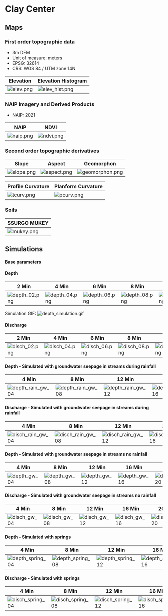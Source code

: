 # Clay Center

## Maps

### First order topographic data

* 3m DEM
* Unit of measure: meters
* EPSG: 32614
* CRS: WGS 84 / UTM zone 14N

| Elevation | Elevation Histogram
| --- | --- |
| ![elev.png](elev.png) | ![elev_hist.png](elev_hist.png) |

### NAIP Imagery and Derived Products

* NAIP: 2021

| NAIP | NDVI |
| --- | --- |
| ![naip.png](naip.png) | ![ndvi.png](ndvi.png) |

### Second order topographic derivatives

| Slope | Aspect | Geomorphon |
| --- | --- | --- |
| ![slope.png](slope.png) | ![aspect.png](aspect.png) | ![geomorphon.png](geomorphon.png) |

| Profile Curvature | Planform Curvature |
| --- | --- |
| ![tcurv.png](tcurv.png) | ![pcurv.png](pcurv.png) |


### Soils

| SSURGO MUKEY |
| --- |
| ![mukey.png](mukey.png) |


## Simulations

#### Base parameters

#### Depth

| 2 Min | 4 Min | 6 Min | 8 Min | 10 min |
| --- | --- | --- | --- | --- |
| ![depth_02.png](basic/depth_02.png) | ![depth_04.png](basic/depth_04.png) | ![depth_06.png](basic/depth_06.png) | ![depth_08.png](basic/depth_08.png) | ![depth_10.png](basic/depth_10.png) |

Simulation GIF: ![depth_simulation.gif](basic/depth_simulation.gif)

#### Discharge

| 2 Min | 4 Min | 6 Min | 8 Min | 10 Min
| --- | --- | --- | --- | ---
| ![disch_02.png](basic/disch_02.png) | ![disch_04.png](basic/disch_04.png) | ![disch_06.png](basic/disch_06.png) | ![disch_08.png](basic/disch_08.png) | ![disch_10.png](basic/disch_10.png)

#### Depth - Simulated with groundwater seepage in streams during rainfall

| 4 Min | 8 Min | 12 Min | 16 Min | 20 Min
| --- | --- | --- | --- | ---
| ![depth_rain_gw_04](ground_water2/depth_rain_gw_04.png) | ![depth_rain_gw_08](ground_water2/depth_rain_gw_08.png) | ![depth_rain_gw_12](ground_water2/depth_rain_gw_12.png) | ![depth_rain_gw_16](ground_water2/depth_rain_gw_16.png) | ![depth_rain_gw_20](ground_water2/depth_rain_gw_20.png)

#### Discharge - Simulated with groundwater seepage in streams during rainfall

| 4 Min | 8 Min | 12 Min | 16 Min | 20 Min
| --- | --- | --- | --- | ---
| ![disch_rain_gw_04](ground_water2/disch_rain_gw_04.png) | ![disch_rain_gw_08](ground_water2/disch_rain_gw_08.png) | ![disch_rain_gw_12](ground_water2/disch_rain_gw_12.png) | ![disch_rain_gw_16](ground_water2/disch_rain_gw_16.png) | ![disch_rain_gw_20](ground_water2/disch_rain_gw_20.png)

#### Depth - Simulated with groundwater seepage in streams no rainfall

| 4 Min | 8 Min | 12 Min | 16 Min | 20 Min
| --- | --- | --- | --- | ---
| ![depth_gw_04](ground_water2/depth_gw_04.png) | ![depth_gw_08](ground_water2/depth_gw_08.png) | ![depth_gw_12](ground_water2/depth_gw_12.png) | ![depth_gw_16](ground_water2/depth_gw_16.png) | ![depth_gw_20](ground_water2/depth_gw_20.png)

#### Discharge - Simulated with groundwater seepage in streams no rainfall

| 4 Min | 8 Min | 12 Min | 16 Min | 20 Min
| --- | --- | --- | --- | ---
| ![disch_gw_04](ground_water2/disch_gw_04.png) | ![disch_gw_08](ground_water2/disch_gw_08.png) | ![disch_gw_12](ground_water2/disch_gw_12.png) | ![disch_gw_16](ground_water2/disch_gw_16.png) | ![disch_gw_20](ground_water2/disch_gw_20.png)

#### Depth - Simulated with springs

| 4 Min | 8 Min | 12 Min | 16 Min | 20 Min
| --- | --- | --- | --- | ---
| ![depth_spring_04](ground_water2/depth_springs_04.png) | ![depth_spring_08](ground_water2/depth_springs_08.png) | ![depth_spring_12](ground_water2/depth_springs_12.png) | ![depth_spring_16](ground_water2/depth_springs_16.png) | ![depth_spring_20](ground_water2/depth_springs_20.png)

#### Discharge - Simulated with springs

| 4 Min | 8 Min | 12 Min | 16 Min | 20 Min
| --- | --- | --- | --- | ---
| ![disch_spring_04](ground_water2/disch_springs_04.png) | ![disch_spring_08](ground_water2/disch_springs_08.png) | ![disch_spring_12](ground_water2/disch_springs_12.png) | ![disch_spring_16](ground_water2/disch_springs_16.png) | ![disch_spring_20](ground_water2/disch_springs_20.png)
